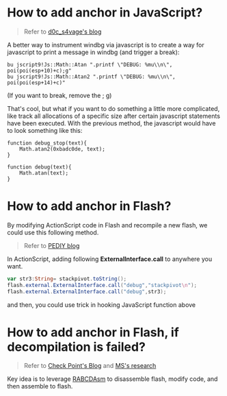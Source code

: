 # How to add anchor in JavaScript?

> Refer to [d0c_s4vage's blog](http://d0cs4vage.blogspot.hk/2013/06/windbg-tricks-javascript-windbg.html)

A better way to instrument windbg via javascript is to create a way for javascript to print a message in windbg (and trigger a break): 
```
bu jscript9!Js::Math::Atan ".printf \"DEBUG: %mu\\n\", poi(poi(esp+10)+c);g"
bu jscript9!Js::Math::Atan2 ".printf \"DEBUG: %mu\\n\", poi(poi(esp+14)+c)"
```
(If you want to break, remove the ; g)

That's cool, but what if you want to do something a little more complicated, like track all allocations of a specific size after certain javascript statements have been executed. With the previous method, the javascript would have to look something like this:
```
function debug_stop(text){
    Math.atan2(0xbadc0de, text);
}

function debug(text){
    Math.atan(text);
}
```


# How to add anchor in Flash?

By modifying ActionScript code in Flash and recompile a new flash, we could use this following method.
> Refer to [PEDIY blog](https://bbs.pediy.com/thread-193313.htm)

In ActionScript, adding following **ExternalInterface.call** to anywhere you want.
``` ActionScript
var str3:String= stackpivot.toString();
flash.external.ExternalInterface.call("debug","stackpivot\n");
flash.external.ExternalInterface.call("debug",str3);
```

and then, you could use trick in hooking JavaScript function above

# How to add anchor in Flash, if decompilation is failed?
> Refer to [Check Point's Blog](https://blog.checkpoint.com/2017/05/05/debug-instrumentation-via-flash-actionscript/) and 
[MS's research](https://www.blackhat.com/docs/us-16/materials/us-16-Oh-The-Art-of-Reverse-Engineering-Flash-Exploits-wp.pdf)

Key idea is to leverage [RABCDAsm](https://github.com/CyberShadow/RABCDAsm) to disassemble flash, modify code, and then assemble to flash.



